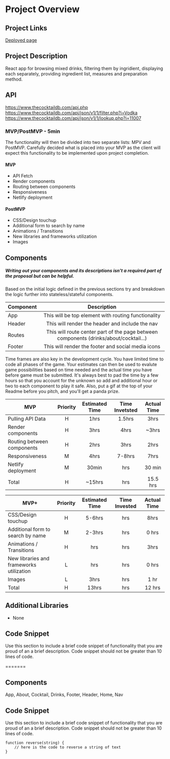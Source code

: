 # Project Overview

## Project Links

[Deployed page](https://mixed-drinks-josilob.netlify.app/)

## Project Description

React app for browsing mixed drinks, filtering them by ingridient, displaying each separately, providing ingredient list, measures and preparation method.

## API

https://www.thecocktaildb.com/api.php  
https://www.thecocktaildb.com/api/json/v1/1/filter.php?i=Vodka  
https://www.thecocktaildb.com/api/json/v1/1/lookup.php?i=11007


### MVP/PostMVP - 5min

The functionality will then be divided into two separate lists: MPV and PostMVP. Carefully decided what is placed into your MVP as the client will expect this functionality to be implemented upon project completion.

#### MVP

- API Fetch
- Render components
- Routing between components
- Responsiveness
- Netlify deployment

#### PostMVP

- CSS/Design touchup
- Additional form to search by name
- Animations / Transitions
- New libraries and frameworks utilization
- Images

## Components

##### Writing out your components and its descriptions isn't a required part of the proposal but can be helpful.

Based on the initial logic defined in the previous sections try and breakdown the logic further into stateless/stateful components.

| Component |                                      Description                                      |
| --------- | :-----------------------------------------------------------------------------------: |
| App       |                  This will be top element with routing functionality                  |
| Header    |                    This will render the header and include the nav                    |
| Routes    | This will route center part of the page between components (drinks/about/cocktail...) |
| Footer    |                  This will render the footer and social media icons                   |

Time frames are also key in the development cycle. You have limited time to code all phases of the game. Your estimates can then be used to evalute game possibilities based on time needed and the actual time you have before game must be submitted. It's always best to pad the time by a few hours so that you account for the unknown so add and additional hour or two to each component to play it safe. Also, put a gif at the top of your Readme before you pitch, and you'll get a panda prize.

| MVP                        | Priority | Estimated Time | Time Invetsted | Actual Time |
| -------------------------- | :------: | :------------: | :------------: | :---------: |
| Pulling API Data           |    H     |      1hrs      |     1.5hrs     |    3hrs     |
| Render components          |    H     |      3hrs      |      4hrs      |    ~3hrs    |
| Routing between components |    H     |      2hrs      |      3hrs      |    2hrs     |
| Responsiveness             |    M     |      4hrs      |     7-8hrs     |    7hrs     |
| Netlify deployment         |    M     |     30min      |      hrs       |   30 min    |
| Total                      |    H     |     ~15hrs     |      hrs       |  15.5 hrs   |

| MVP+                                     | Priority | Estimated Time | Time Invested | Actual Time |
| ---------------------------------------- | :------: | :------------: | :-----------: | :---------: |
| CSS/Design touchup                       |    H     |     5-6hrs     |      hrs      |    8hrs     |
| Additional form to search by name        |    M     |     2-3hrs     |      hrs      |    0 hrs    |
| Animations / Transitions                 |    H     |      hrs       |      hrs      |    3hrs     |
| New libraries and frameworks utilization |    L     |      hrs       |      hrs      |    0 hrs    |
| Images                                   |    L     |      3hrs      |      hrs      |    1 hr     |
| Total                                    |    H     |     13hrs      |      hrs      |   12 hrs    |

## Additional Libraries

- None

## Code Snippet

Use this section to include a brief code snippet of functionality that you are proud of an a brief description. Code snippet should not be greater than 10 lines of code.

=======

## Components

App, About, Cocktail, Drinks, Footer, Header, Home, Nav

## Code Snippet

Use this section to include a brief code snippet of functionality that you are proud of an a brief description. Code snippet should not be greater than 10 lines of code.

```
function reverse(string) {
	// here is the code to reverse a string of text
}
```

